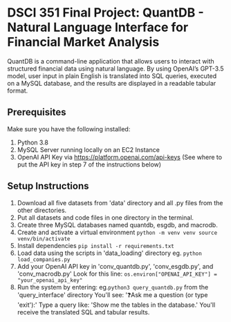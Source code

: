 # DSCI 351 Final Project: QuantDB - Natural Language Interface for Financial Market Analysis

QuantDB is a command-line application that allows users to interact with structured financial data using natural language. By using OpenAI’s GPT-3.5 model, user input in plain English is translated into SQL queries, executed on a MySQL database, and the results are displayed in a readable tabular format.

## Prerequisites
Make sure you have the following installed:
1. Python 3.8
2. MySQL Server running locally on an EC2 Instance
3. OpenAI API Key via https://platform.openai.com/api-keys (See where to put the API key in step 7 of the instructions below)

## Setup Instructions
1. Download all five datasets from 'data' directory and all .py files from the other directories.
2. Put all datasets and code files in one directory in the terminal.
3. Create three MySQL databases named quantdb, esgdb, and macrodb.
4. Create and activate a virtual environment
`python -m venv venv
source venv/bin/activate`
5. Install dependencies
`pip install -r requirements.txt`
6. Load data using the scripts in 'data_loading' directory
eg. `python load_companies.py`
7. Add your OpenAI API key in 'conv_quantdb.py', 'conv_esgdb.py', and 'conv_macrodb.py'
Look for this line: `os.environ["OPENAI_API_KEY"] = "your_openai_api_key"`
8. Run the system by entering:
eg.`python3 query_quantdb.py` from the 'query_interface' directory
You'll see: '❓Ask me a question (or type 'exit'):'
Type a query like: 'Show me the tables in the database.'
You'll receive the translated SQL and tabular results.
